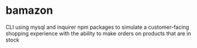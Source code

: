 # bamazon

CLI using mysql and inquirer npm packages to simulate a customer-facing shopping experience with the ability to make orders on products that are in stock
